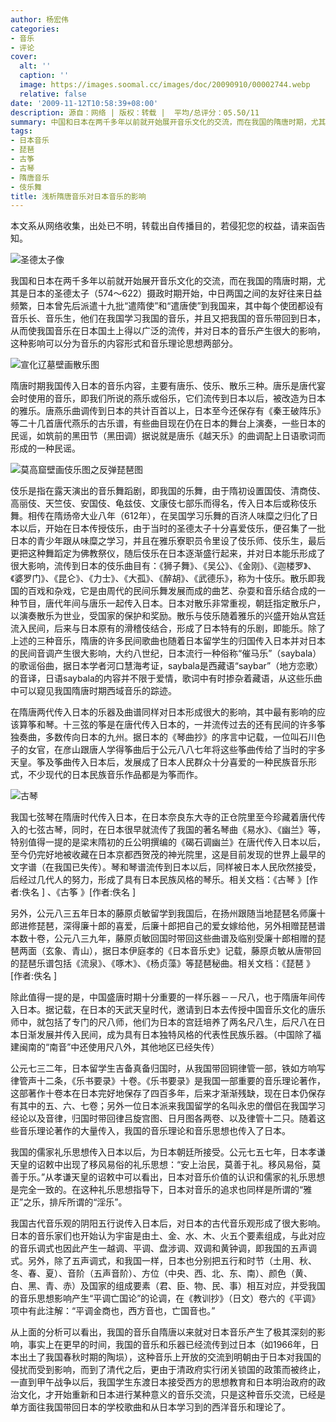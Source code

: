 ```yaml
---
author: 杨宏伟
categories:
- 音乐
- 评论
cover:
  alt: ''
  caption: ''
  image: https://images.soomal.cc/images/doc/20090910/00002744.webp
  relative: false
date: '2009-11-12T10:58:39+08:00'
description: 源自：网络 | 版权：转载 |  平均/总评分：05.50/11
summary: 中国和日本在两千多年以前就开始展开音乐文化的交流，而在我国的隋唐时期，尤其是日本的圣德太子（574～622）摄政时期开始，中日两国之间的友好往来日益频繁，日本曾先后派遣十九批“遣隋使”和“遣唐使”到我国来，其中每个使团都设有音乐长、音乐生，他们在我国学习我国的音乐，并且又把我国的音乐带回到日本，从而使我国音乐在日本国土上得以广泛的流传，并对日本的音乐产生很大的影响，这种影响可以分为音乐的内容形式和音乐理论思想两部分
tags:
- 日本音乐
- 琵琶
- 古筝
- 古琴
- 隋唐音乐
- 伎乐舞
title: 浅析隋唐音乐对日本音乐的影响
---
```


本文系从网络收集，出处已不明，转载出自传播目的，若侵犯您的权益，请来函告知。



![圣德太子像](https://images.soomal.cc/images/doc/20091112/00003073.webp)



我国和日本在两千多年以前就开始展开音乐文化的交流，而在我国的隋唐时期，尤其是日本的圣德太子（574～622）摄政时期开始，中日两国之间的友好往来日益频繁，日本曾先后派遣十九批“遣隋使”和“遣唐使”到我国来，其中每个使团都设有音乐长、音乐生，他们在我国学习我国的音乐，并且又把我国的音乐带回到日本，从而使我国音乐在日本国土上得以广泛的流传，并对日本的音乐产生很大的影响，这种影响可以分为音乐的内容形式和音乐理论思想两部分。



![宣化辽墓壁画散乐图](https://images.soomal.cc/images/doc/20091112/00003072.webp)



隋唐时期我国传入日本的音乐内容，主要有唐乐、伎乐、散乐三种。唐乐是唐代宴会时使用的音乐，即我们所说的燕乐或俗乐，它们流传到日本以后，被改造为日本的雅乐。唐燕乐曲调传到日本的共计百首以上，日本至今还保存有《秦王破阵乐》等二十几首唐代燕乐的古乐谱，有些曲目现在仍在日本的舞台上演奏，一些日本的民谣，如筑前的黑田节（黑田调）据说就是唐乐《越天乐》的曲调配上日语歌词而形成的一种民谣。



![莫高窟壁画伎乐图之反弹琵琶图](https://images.soomal.cc/images/doc/20091112/00003071.webp)



伎乐是指在露天演出的音乐舞蹈剧，即我国的乐舞，由于隋初设置国伎、清商伎、高丽伎、天竺伎、安国伎、龟兹伎、文康伎七部乐而得名，传入日本后或称伎乐舞。相传在隋炀帝大业八年（612年），在吴国学习乐舞的百济人味糜之归化了日本以后，开始在日本传授伎乐，由于当时的圣德太子十分喜爱伎乐，便召集了一批日本的青少年跟从味糜之学习，并且在雅乐寮职员令里设了伎乐师、伎乐生，最后更把这种舞蹈定为佛教祭仪，随后伎乐在日本逐渐盛行起来，并对日本能乐形成了很大影响，流传到日本的伎乐曲目有：《狮子舞》、《吴公》、《金刚》、《迦楼罗》、《婆罗门》、《昆仑》、《力士》、《大孤》、《醉胡》、《武德乐》，称为十伎乐。散乐即我国的百戏和杂戏，它是由周代的民间乐舞发展而成的曲艺、杂耍和音乐结合成的一种节目，唐代年间与唐乐一起传入日本。日本对散乐非常重视，朝廷指定散乐户，以演奏散乐为世业，受国家的保护和奖励。散乐与伎乐随着雅乐的兴盛开始从宫廷流入民间，后来与日本原有的滑稽伎结合，形成了日本特有的乐剧，即能乐。除了上述的三种音乐，隋唐的许多民间歌曲也随着日本留学生的归国传入日本并对日本的民间音调产生很大影响，大约八世纪，日本流行一种俗称“催马乐”（saybala）的歌谣俗曲，据日本学者河口慧海考证，saybala是西藏语“saybar”（地方恋歌）的音译，日语saybala的内容并不限于爱情，歌词中有时掺杂着藏语，从这些乐曲中可以窥见我国隋唐时期西域音乐的踪迹。



在隋唐两代传入日本的乐器及曲谱同样对日本形成很大的影响，其中最有影响的应该算筝和琴。十三弦的筝是在唐代传入日本的，一并流传过去的还有民间的许多筝独奏曲，多数传向日本的九州。据日本的《琴曲抄》的序言中记载，一位叫石川色子的女官，在彦山跟唐人学得筝曲后于公元八八七年将这些筝曲传给了当时的宇多天皇。筝及筝曲传入日本后，发展成了日本人民群众十分喜爱的一种民族音乐形式，不少现代的日本民族音乐作品都是为筝而作。



![古琴](https://images.soomal.cc/images/doc/20090910/00002744.webp)



我国七弦琴在隋唐时代传入日本，在日本奈良东大寺的正仓院里至今珍藏着唐代传入的七弦古琴，同时，在日本很早就流传了我国的著名琴曲《易水》、《幽兰》等，特别值得一提的是梁末隋初的丘公明撰编的《碣石调幽兰》在唐代传入日本以后，至今仍完好地被收藏在日本京都西贺茂的神光院里，这是目前发现的世界上最早的文字谱（在我国已失传）。琴和琴谱流传到日本以后，同样被日本人民欣然接受，后经过几代人的努力，形成了具有日本民族风格的琴乐。相关文档：《古琴 》[作者:佚名 ]
、《古筝 》[作者:佚名 ]



另外，公元八三五年日本的藤原贞敏留学到我国后，在扬州跟随当地琵琶名师廉十郎进修琵琶，深得廉十郎的喜爱，后廉十郎把自己的爱女嫁给他，另外相赠琵琶谱本数十卷，公元八三九年，藤原贞敏回国时带回这些曲谱及临别受廉十郎相赠的琵琶两面（玄象、青山），据日本伊庭孝的《日本音乐史》记载，藤原贞敏从唐带回的琵琶乐谱包括《流泉》、《啄木》、《杨贞藻》等琵琶秘曲。相关文档：《琵琶 》[作者:佚名 ]



除此值得一提的是，中国盛唐时期十分重要的一样乐器－－尺八，也于隋唐年间传入日本。据记载，在日本的天武天皇时代，邀请到日本去传授中国音乐文化的唐乐师中，就包括了专门的尺八师，他们为日本的宫廷培养了两名尺八生，后尺八在日本日渐发展并传入民间，成为具有日本独特风格的代表性民族乐器。（中国除了福建闽南的“南音”中还使用尺八外，其他地区已经失传）



公元七三二年，日本留学生吉备真备归国时，从我国带回铜律管一部，铁如方响写律管声十二条，《乐书要录》十卷。《乐书要录》是我国一部重要的音乐理论著作，这部著作十卷本在日本完好地保存了四百多年，后来才渐渐残缺，现在日本仍保存有其中的五、六、七卷；另外一位日本派来我国留学的名叫永忠的僧侣在我国学习经论以及音律，归国时带回律吕旋宫图、日月图各两卷、以及律管十二只。随着这些音乐理论著作的大量传入，我国的音乐理论和音乐思想也传入了日本。



我国的儒家礼乐思想传入日本以后，为日本朝廷所接受。公元七五七年，日本孝谦天皇的诏敕中出现了移风易俗的礼乐思想：“安上治民，莫善于礼。移风易俗，莫善于乐。”从孝谦天皇的诏敕中可以看出，日本对音乐价值的认识和儒家的礼乐思想是完全一致的。在这种礼乐思想指导下，日本对音乐的追求也同样是所谓的“雅正”之乐，排斥所谓的“淫乐”。



我国古代音乐观的阴阳五行说传入日本后，对日本的古代音乐观形成了很大影响。日本的音乐家们也开始认为宇宙是由土、金、水、木、火五个要素组成，与此对应的音乐调式也因此产生一越调、平调、盘涉调、双调和黄钟调，即我国的五声调式。另外，除了五声调式，和我国一样，日本也分别把五行和时节（土用、秋、冬、春、夏）、音阶（五声音阶）、方位（中央、西、北、东、南）、颜色（黄、白、黑、青、赤）及国家的组成要素（君、臣、物、民、事）相互对应，并受我国的音乐思想影响产生“平调亡国论”的论调，在《教训抄》（日文）卷六的《平调》项中有此注解：“平调金商也，西方音也，亡国音也。”



从上面的分析可以看出，我国的音乐自隋唐以来就对日本音乐产生了极其深刻的影响，事实上在更早的时间，我国的音乐和乐器已经流传到过日本（如1966年，日本出土了我国春秋时期的陶埙），这种音乐上开放的交流到明朝由于日本对我国的侵扰而受到影响，而到了清代之后，更由于清政府实行闭关锁国的政策而被终止，一直到甲午战争以后，我国学生东渡日本接受西方的思想教育和日本明治政府的政治文化，才开始重新和日本进行某种意义的音乐交流，只是这种音乐交流，已经是单方面往我国带回日本的学校歌曲和从日本学习到的西洋音乐和理论了。